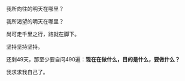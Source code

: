 我所向往的明天在哪里？

我所渴望的明天在哪里？

尚可走千里之行，路就在脚下。

坚持坚持坚持。

还剩49天，那至少要自问490遍：**现在在做什么，目的是什么，要做什么？**

我求求我自己了。
